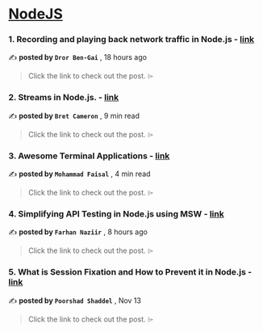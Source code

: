 
<h1><a href=https://medium.com/tag/nodejs/recommended target="_blank" rel="noopener noreferrer">NodeJS</a></h1>
<h3>1. Recording and playing back network traffic in Node.js - <a href=https://medium.com/appsflyerengineering/recoding-and-playing-back-network-traffic-in-node-js-5f43efc5a5b3?source=tag_recommended_feed---------0-84----------nodejs----------6c405354_d7bd_4e4f_9a69_0f03cf4354a4------- target="_blank" rel="noopener noreferrer">link</a></h3>

✍️ **posted by `Dror Ben-Gai`** <date> , 18 hours ago</date>

<blockquote>Click the link to check out the post. ⌲</blockquote>

<h3>2. Streams in Node.js. - <a href=https://medium.com/gitconnected/an-introduction-to-streams-in-node-js-e021650f0440?source=tag_recommended_feed---------1-107----------nodejs----------6c405354_d7bd_4e4f_9a69_0f03cf4354a4------- target="_blank" rel="noopener noreferrer">link</a></h3>

✍️ **posted by `Bret Cameron`** <date> , 9 min read</date>

<blockquote>Click the link to check out the post. ⌲</blockquote>

<h3>3. Awesome Terminal Applications - <a href=https://medium.com/gitconnected/awesome-terminal-applications-e4a06022dffa?source=tag_recommended_feed---------2-85----------nodejs----------6c405354_d7bd_4e4f_9a69_0f03cf4354a4------- target="_blank" rel="noopener noreferrer">link</a></h3>

✍️ **posted by `Mohammad Faisal`** <date> , 4 min read</date>

<blockquote>Click the link to check out the post. ⌲</blockquote>

<h3>4. Simplifying API Testing in Node.js using MSW - <a href=https://medium.com/@farhan.naziir/simplifying-api-testing-in-node-js-using-msw-87362066ddac?source=tag_recommended_feed---------3-84----------nodejs----------6c405354_d7bd_4e4f_9a69_0f03cf4354a4------- target="_blank" rel="noopener noreferrer">link</a></h3>

✍️ **posted by `Farhan Naziir`** <date> , 8 hours ago</date>

<blockquote>Click the link to check out the post. ⌲</blockquote>

<h3>5. What is Session Fixation and How to Prevent it in Node.js - <a href=https://medium.com/gitconnected/what-is-session-fixation-and-how-to-prevent-it-in-node-js-03580b6acd67?source=tag_recommended_feed---------4-107----------nodejs----------6c405354_d7bd_4e4f_9a69_0f03cf4354a4------- target="_blank" rel="noopener noreferrer">link</a></h3>

✍️ **posted by `Poorshad Shaddel`** <date> , Nov 13</date>

<blockquote>Click the link to check out the post. ⌲</blockquote>

